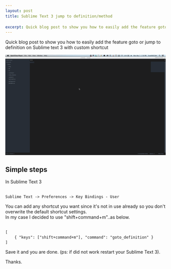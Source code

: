 ```yaml
---
layout: post
title: Sublime Text 3 jump to definition/method

excerpt: Quick blog post to show you how to easily add the feature goto or jump to definition on Sublime text 3 with custom shortcut.
---
```


Quick blog post to show you how to easily add the feature goto or jump to definition on Sublime text 3 with custom shortcut

<div class="fluidImg">
    <img src="/assets/images/post-images/st3-goto-definition.gif" alt="Sublime Text 3 jump to definition/method">
</div>

## Simple steps

In Sublime Text 3
<pre><code data-language="HTML">
Sublime Text -> Preferences -> Key Bindings - User
</code></pre>

You can add any shortcut you want since it's not in use already so you don't overwrite the default shortcut settings.
<br>
In my case I decided to use "shift+command+m"..as below.

<pre><code data-language="Javascript">
[
    { "keys": ["shift+command+m"], "command": "goto_definition" }
]
</code></pre>

Save it and you are done. (ps: if did not work restart your Sublime Text 3).

Thanks.
